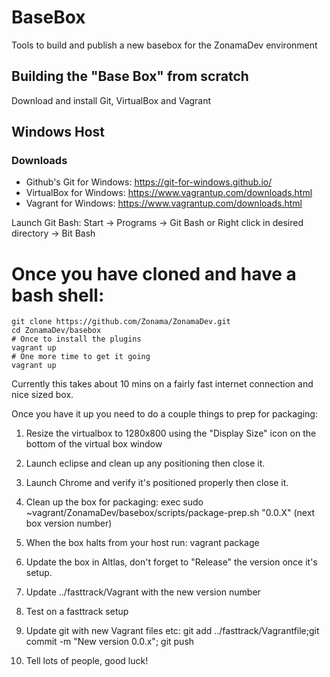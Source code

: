 # BaseBox

Tools to build and publish a new basebox for the ZonamaDev environment

## Building the "Base Box" from scratch

Download and install Git, VirtualBox and Vagrant

## Windows Host

### Downloads
* Github's Git for Windows: https://git-for-windows.github.io/
* VirtualBox for Windows: https://www.vagrantup.com/downloads.html
* Vagrant for Windows: https://www.vagrantup.com/downloads.html
 
Launch Git Bash: Start -> Programs -> Git Bash
or
Right click in desired directory -> Bit Bash

# Once you have cloned and have a bash shell:

```
git clone https://github.com/Zonama/ZonamaDev.git
cd ZonamaDev/basebox
# Once to install the plugins
vagrant up
# One more time to get it going
vagrant up
```

Currently this takes about 10 mins on a fairly fast internet connection and nice sized box.

Once you have it up you need to do a couple things to prep for packaging:

1) Resize the virtualbox to 1280x800 using the "Display Size" icon on the bottom of the virtual box window

2) Launch eclipse and clean up any positioning then close it.

3) Launch Chrome and verify it's positioned properly then close it.

4) Clean up the box for packaging: exec sudo ~vagrant/ZonamaDev/basebox/scripts/package-prep.sh "0.0.X" (next box version number)

5) When the box halts from your host run: vagrant package

6) Update the box in Altlas, don't forget to "Release" the version once it's setup.

7) Update ../fasttrack/Vagrant with the new version number

8) Test on a fasttrack setup

9) Update git with new Vagrant files etc: git add ../fasttrack/Vagrantfile;git commit -m "New version 0.0.x"; git push

10) Tell lots of people, good luck!
